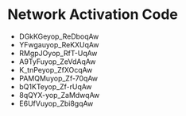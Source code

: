 # Network Activation Code
* DGkKGeyop_ReDboqAw
* YFwgauyop_ReKXUqAw
* RMgpJOyop_RfT-UqAw
* A9TyFuyop_ZeVdAqAw
* K_tnPeyop_ZfXOcqAw
* PAMQMuyop_Zf-70qAw
* bQ1KTeyop_Zf-rUqAw
* 8qQYX-yop_ZaMdwqAw
* E6UfVuyop_Zbi8gqAw